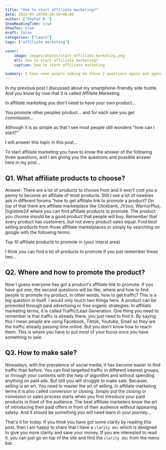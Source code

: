 ```yaml
---
title: "How to start affiliate marketing?"
date: 2023-07-18T00:39:59+06:00
author: ["Shafat M."]
ShowReadingTime: true
ShowToc: true
draft: false
categories: ["Learn"]
tags: ["affiliate marketing"]

cover: 
    image: images/photos/start_affiliate_marketing.png
    alt: How to start affiliate marketing?
    caption: how to start affiliate marketing

Summary: I have seen people asking me these 3 questions again and again when they start their affiliate marketing journey. The answers are simple yet worth taking another look... 
---
```


In my previous post I discussed about my smartphone-friendly side hustle. And you know by now that it is called Affilaite Marketing.

In affiliate marketing you don't need to have your own product...

You promote other peoples product... and for each sale you get commission...

Although it is as simple as that I see most people still wonders "how can I start?"

I will answer this topic in this post...

To start affiliate marketing you have to know the answer of the following three questions, and I am giving you the questions and possible answer here in my post...

## Q1. What affiliate products to choose?
Answer: There are a lot of products to choose from and it won't cost you a penny to become an affiliate of most products. Still I see a lot of newbies ask in different forums "how to get affiliate link to promote a product? On top of that there are affiliate marketplace like Clickbank, JVzoo, WarriorPlus, Digistore24 where you can find affiliate products to promote. The product you choose should be a good product that people will buy. Remember that every product has customers, but not every product sales equal. Find best selling products from those affiliate marketplaces or simply by searching on google with the following terms:

Top 10 affiliate products to promote in (your interst area)

I think you can find a lot of products to promote if you just remember these two...

## Q2. Where and how to promote the product?
Now I guess everyone has got a product's affiliate link to promote. If you have got one, the second questions will be like, where and how to find people to promote my product, in other words, how to get traffic? This is a big question in itself. I would only touch two things here. A product can be promoted through paid advertising or free organic strategies. In affiliate marketing terms, it is called Traffic/Lead Generation. One thing you need to remember is that traffic is already there, you just need to find it. By saying this I mean people are using Facebook, Tiktok, Youtube, Email so they are the traffic already passing time online. But you don't know how to reach them. This is where you have to put most of your focus once you have something to sale. 

## Q3. How to make sale?
Nowadays, with the prevalence of social media, it has become easier to find traffic than before. You can find targetted traffic in different interest groups, or through your contents with the help of algorithm and without spending anything on paid ads. But still you will struggle to make sale. Because, selling is an art. You need to master the art of selling. In affiliate marketing terms it is also called conversion or closing. Simply put the closing or convesion or sales process starts when you first introduce your paid products in front of the audience. The best affiliate marketers know the art of introducing their paid offers in front of their audience without appearing salesy. And it should be something you will need learn in your journey...

That's it for today. If you think you have got some clarity by reading this post, then I am happy to share that I have a `clarity doc` which is designed to give you more clarity and save your money. If you are interested to read it, you can just go on top of the site and find the `clarity doc` from the menu bar. 
